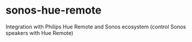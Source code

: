 # sonos-hue-remote
Integration with Philips Hue Remote and Sonos ecosystem (control Sonos speakers with Hue Remote)

